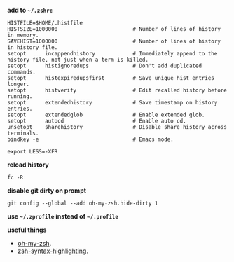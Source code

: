 **add to `~/.zshrc`**

```shell
HISTFILE=$HOME/.histfile
HISTSIZE=1000000                        # Number of lines of history in memory.
SAVEHIST=1000000                        # Number of lines of history in history file.
setopt      incappendhistory            # Immediately append to the history file, not just when a term is killed.
setopt      histignoredups              # Don't add duplicated commands.
setopt      histexpiredupsfirst         # Save unique hist entries longer.
setopt      histverify                  # Edit recalled history before running.
setopt      extendedhistory             # Save timestamp on history entries.
setopt      extendedglob				# Enable extended glob.
setopt      autocd                      # Enable auto cd.
unsetopt    sharehistory                # Disable share history across terminals.
bindkey -e                              # Emacs mode.

export LESS=-XFR
```


**reload history**

```shell
fc -R
```


**disable git dirty on prompt**

```shel
git config --global --add oh-my-zsh.hide-dirty 1
```


**use `~/.zprofile` instead of `~/.profile`**


**useful things**

- [oh-my-zsh](https://github.com/robbyrussell/oh-my-zsh).
- [zsh-syntax-highlighting](https://github.com/zsh-users/zsh-syntax-highlighting/blob/master/INSTALL.md).
